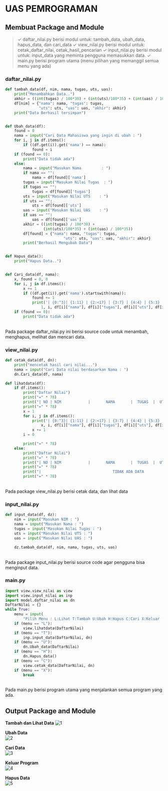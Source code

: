 # UAS PEMROGRAMAN
## Membuat Package and Module

>✓ daftar_nilai.py berisi modul untuk: tambah_data, ubah_data, hapus_data, dan cari_data
✓ view_nilai.py berisi modul untuk: cetak_daftar_nilai, cetak_hasil_pencarian
✓ input_nilai.py berisi modul untuk: input_data yang meminta pengguna memasukkan data.
✓ main.py berisi program utama (menu pilihan yang memanggil semua menu yang ada)

### daftar_nilai.py
```python
def tambah_data(df, nim, nama, tugas, uts, uas):
    print("Menambahkan Data..")
    akhir = ((int(tugas) / 100*30) + (int(uts)/100*35) + (int(uas) / 100*35))
    df[nim] = {"nama": nama, "tugas": tugas,
               "uts": uts, "uas": uas, "akhir": akhir}
    print("Data Berhasil tersimpan")


def Ubah_data(df):
    found = 0
    nama = input("Cari Data Mahasiswa yang ingin di ubah : ")
    for i, j in df.items():
        if ((df.get(i)).get('nama') == nama):
            found = i
    if (found == 0):
        print("Data tidak ada")
    else:
        nama = input("Masukan Nama         : ")
        if nama == "":
            nama = df[found]['nama']
        tugas = input("Masukan Nilai Tugas  : ")
        if tugas == "":
            tugas = df[found]['tugas']
        uts = input("Masukan Nilai UTS    : ")
        if uts == "":
            uts = df[found]['uts']
        uas = input("Masukan Nilai UAS    : ")
        if uas == "":
            uas = df[found]['uas']
        akhir = ((int(tugas) / 100*30) +
                 (int(uts)/100*35) + (int(uas) / 100*35))
        df[found] = {"nama": nama, "tugas": tugas,
                          "uts": uts, "uas": uas, "akhir": akhir}
        print("Berhasil Mengubah Data")


def Hapus_data():
    print("Hapus Data..")


def Cari_data(df, nama):
    x, found = 0, 0
    for i, j in df.items():
        x += 1
        if ((df.get(i)).get('nama').startswith(nama)):
            found += 1
            print('| {0:^3}| {1:11} | {2:<17} | {3:7} | {4:4} | {5:3} | {6:6.2f} |'.format(
                1, i, df[i]["nama"], df[i]["tugas"], df[i]["uts"], df[i]["uas"], df[i]["akhir"]))
    if (found == 0):
        print("Data tidak ada")
```
\
Pada package daftar_nilai.py ini berisi source code untuk menambah, menghapus, melihat dan mencari data.


### view_nilai.py
```python
def cetak_data(df, dn):
    print("mencetak hasil cari nilai...")
    nama = input("Cari Data nilai berdasarkan Nama : ")
    dn.Cari_data(df, nama)

def lihatdata(df):
    if df.items():
        print("Daftar Nilai")
        print("=" * 78)
        print("| NO | NIM            |       NAMA       |  TUGAS  |  UTS  |  UAS  |  Akhir  |")
        print("=" * 78)
        x = 1
        for i, j in df.items():
            print('| {0:^3}| {1:11} | {2:<17} | {3:7} | {4:4} | {5:3} | {6:7.2f} |'.format(
                x, i, df[i]["nama"], df[i]["tugas"], df[i]["uts"], df[i]["uas"], df[i]["akhir"]))
            x += 1
        i = 0

        print("=" * 78)
    else:
        print("Daftar Nilai")
        print("=" * 78)
        print("| NO | NIM            |       NAMA       |  TUGAS  |  UTS  |  UAS  |  Akhir  |")
        print("=" * 78)
        print("|                                TIDAK ADA DATA                              |")
        print("=" * 78)
```
\
Pada package view_nilai.py berisi cetak data, dan lihat data

### input_nilai.py
```python
def input_data(df, dz):
    nim = input("Masukan NIM : ")
    nama = input("Masukan Nama : ")
    tugas = input("Masukan Nilai Tugas : ")
    uts = input("Masukan Nilai UTS : ")
    uas = input("Masukan Nilai UAS : ")

    dz.tambah_data(df, nim, nama, tugas, uts, uas)
```
\
Pada package input_nilai.py berisi source code agar pengguna bisa menginput data.


### main.py
```python
import view.view_nilai as view
import view.input_nilai as inp
import model.daftar_nilai as dn
DaftarNilai = {}
while True:
    menu = input(
        "Pilih Menu : L:Lihat T:Tambah U:Ubah H:Hapus C:Cari X:Keluar : ").capitalize()
    if (menu == "L"):
        view.lihatdata(DaftarNilai)
    if (menu == "T"):
        inp.input_data(DaftarNilai, dn)
    if (menu == "U"):
        dn.Ubah_data(DaftarNilai)
    if (menu == "H"):
        dn.Hapus_data()
    if (menu == "C"):
        view.cetak_data(DaftarNilai, dn)
    if (menu == "X"):
        break
```
\
Pada main.py berisi program utama yang menjalankan semua program yang ada.


## Output Package and Module

**Tambah dan Lihat Data**
![1](https://user-images.githubusercontent.com/116176746/212461846-48a5d619-98bd-4c13-ab6d-bf1c968e95df.png)

**Ubah Data**
\
![2](https://user-images.githubusercontent.com/116176746/212461894-955161e5-d0d8-4a08-8bfa-10307e437de0.png)

**Cari Data**
\
![3](https://user-images.githubusercontent.com/116176746/212461907-1012d65d-aef8-417b-ac54-0e17f2173a57.png)

**Keluar Program**
\
![4](https://user-images.githubusercontent.com/116176746/212461926-6c7308fc-c56e-4184-8bf1-ceb4d2d3fbaf.png)    

**Hapus Data**
\
![5](https://user-images.githubusercontent.com/116176746/212462902-f625e951-c91c-4c54-88f8-1eb4496a7fc4.png)
